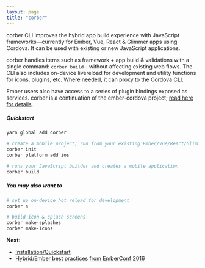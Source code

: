 ```yaml
---
layout: page
title: "corber"
---
```


corber CLI improves the hybrid app build experience with JavaScript frameworks&mdash;currently for Ember, Vue, React & Glimmer apps using Cordova. It can be used with existing or new JavaScript applications.

corber handles items such as framework + app build & validations with a single command: `corber build`&mdash;without affecting existing web flows. The CLI also includes on-device livereload for development and utility functions for icons, plugins, etc. Where needed, it can [proxy](/pages/cli#proxy) to the Cordova CLI.

Ember users also have access to a series of plugin bindings exposed as services. corber is a continuation of the ember-cordova project; [read here for details](http://blog.isleofcode.com/announcing-corber-ember-cordova-vue).

##### Quickstart

```bash
yarn global add corber

# create a mobile project; run from your existing Ember/Vue/React/Glimmer app
corber init
corber platform add ios

# runs your JavaScript builder and creates a mobile application
corber build
```

##### You may also want to

```bash
# set up on-device hot reload for development
corber s

# build icon & splash screens
corber make-splashes
corber make-icons
```

**Next**:

- [Installation/Quickstart](pages/installation)
- [Hybrid/Ember best practices from EmberConf 2016](https://www.youtube.com/embed/Ry639hvWKbM)
